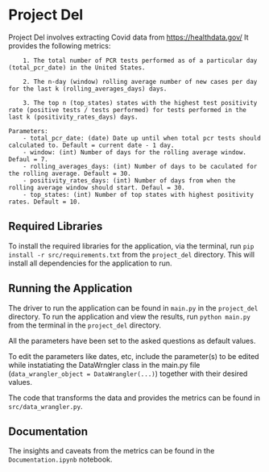 # Project Del
Project Del involves extracting Covid data from https://healthdata.gov/ 
    It provides the following metrics:

        1. The total number of PCR tests performed as of a particular day (total_pcr_date) in the United States.

        2. The n-day (window) rolling average number of new cases per day for the last k (rolling_averages_days) days.

        3. The top n (top_states) states with the highest test positivity rate (positive tests / tests performed) for tests performed in the last k (positivity_rates_days) days.

    Parameters:
        - total_pcr_date: (date) Date up until when total pcr tests should calculated to. Default = current date - 1 day.
        - window: (int) Number of days for the rolling average window. Defaul = 7.
        - rolling_averages_days: (int) Number of days to be caculated for the rolling average. Default = 30.
        - positivity_rates_days: (int) Number of days from when the rolling average window should start. Defaul = 30.
        - top_states: (int) Number of top states with highest positivity rates. Default = 10.

## Required Libraries
To install the required libraries for the application, via the terminal, run `pip install -r src/requirements.txt` from the `project_del` directory. This will install all dependencies for the application to run.

## Running the Application
The driver to run the application can be found in `main.py` in the `project_del` directory.
To run the application and view the results, run `python main.py` from the terminal in the `project_del` directory.

All the parameters have been set to the asked questions as default values. 

To edit the parameters like dates, etc, include the parameter(s) to be edited while instatiating the DataWrngler class in the main.py file (`data_wrangler_object = DataWrangler(...)`) together with their desired values.

The code that transforms the data and provides the metrics can be found in `src/data_wrangler.py`.

## Documentation
The insights and caveats from the metrics can be found in the `Documentation.ipynb` notebook.